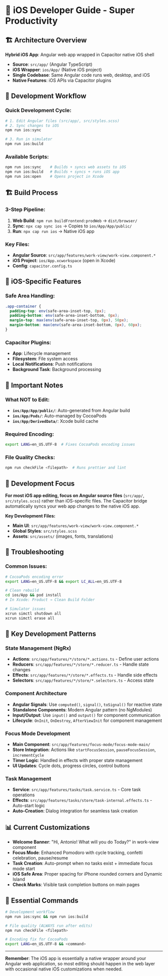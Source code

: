 # 📱 iOS Developer Guide - Super Productivity

## 🏗️ Architecture Overview

**Hybrid iOS App**: Angular web app wrapped in Capacitor native iOS shell

- **Source**: `src/app/` (Angular TypeScript)
- **iOS Wrapper**: `ios/App/` (Native iOS project)
- **Single Codebase**: Same Angular code runs web, desktop, and iOS
- **Native Features**: iOS APIs via Capacitor plugins

## 🔄 Development Workflow

### **Quick Development Cycle:**

```bash
# 1. Edit Angular files (src/app/, src/styles.scss)
# 2. Sync changes to iOS
npm run ios:sync

# 3. Run in simulator
npm run ios:build
```

### **Available Scripts:**

```bash
npm run ios:sync    # Builds + syncs web assets to iOS
npm run ios:build   # Builds + syncs + runs iOS app
npm run ios:open    # Opens project in Xcode
```

## 🏗️ Build Process

### **3-Step Pipeline:**

1. **Web Build**: `npm run buildFrontend:prodWeb` → `dist/browser/`
2. **Sync**: `npx cap sync ios` → Copies to `ios/App/App/public/`
3. **Run**: `npx cap run ios` → Native iOS app

### **Key Files:**

- **Angular Source**: `src/app/features/work-view/work-view.component.*`
- **iOS Project**: `ios/App.xcworkspace` (open in Xcode)
- **Config**: `capacitor.config.ts`

## 📱 iOS-Specific Features

### **Safe Area Handling:**

```scss
.app-container {
  padding-top: env(safe-area-inset-top, 0px);
  padding-bottom: env(safe-area-inset-bottom, 0px);
  margin-top: max(env(safe-area-inset-top, 0px), 50px);
  margin-bottom: max(env(safe-area-inset-bottom, 0px), 60px);
}
```

### **Capacitor Plugins:**

- **App**: Lifecycle management
- **Filesystem**: File system access
- **Local Notifications**: Push notifications
- **Background Task**: Background processing

## 🚨 Important Notes

### **What NOT to Edit:**

- **`ios/App/App/public/`**: Auto-generated from Angular build
- **`ios/App/Pods/`**: Auto-managed by CocoaPods
- **`ios/App/DerivedData/`**: Xcode build cache

### **Required Encoding:**

```bash
export LANG=en_US.UTF-8  # Fixes CocoaPods encoding issues
```

### **File Quality Checks:**

```bash
npm run checkFile <filepath>  # Runs prettier and lint
```

## 🎯 Development Focus

**For most iOS app editing, focus on Angular source files** (`src/app/`, `src/styles.scss`) rather than iOS-specific files. The Capacitor bridge automatically syncs your web app changes to the native iOS app.

**Key Development Files:**

- **Main UI**: `src/app/features/work-view/work-view.component.*`
- **Global Styles**: `src/styles.scss`
- **Assets**: `src/assets/` (images, fonts, translations)

## 🔧 Troubleshooting

### **Common Issues:**

```bash
# CocoaPods encoding error
export LANG=en_US.UTF-8 && export LC_ALL=en_US.UTF-8

# Clean rebuild
cd ios/App && pod install
# In Xcode: Product → Clean Build Folder

# Simulator issues
xcrun simctl shutdown all
xcrun simctl erase all
```

## 🎯 Key Development Patterns

### **State Management (NgRx)**

- **Actions**: `src/app/features/*/store/*.actions.ts` - Define user actions
- **Reducers**: `src/app/features/*/store/*.reducer.ts` - Handle state changes
- **Effects**: `src/app/features/*/store/*.effects.ts` - Handle side effects
- **Selectors**: `src/app/features/*/store/*.selectors.ts` - Access state

### **Component Architecture**

- **Angular Signals**: Use `computed()`, `signal()`, `toSignal()` for reactive state
- **Standalone Components**: Modern Angular pattern (no NgModules)
- **Input/Output**: Use `input()` and `output()` for component communication
- **Lifecycle**: `OnInit`, `OnDestroy`, `AfterViewInit` for component management

### **Focus Mode Development**

- **Main Component**: `src/app/features/focus-mode/focus-mode-main/`
- **Store Integration**: Actions like `startFocusSession`, `pauseFocusSession`, `incrementCycle`
- **Timer Logic**: Handled in effects with proper state management
- **UI Updates**: Cycle dots, progress circles, control buttons

### **Task Management**

- **Service**: `src/app/features/tasks/task.service.ts` - Core task operations
- **Effects**: `src/app/features/tasks/store/task-internal.effects.ts` - Auto-start logic
- **Auto-Creation**: Dialog integration for seamless task creation

## 📊 Current Customizations

- **Welcome Banner**: "Hi, Antonio! What will you do Today?" in work-view component
- **Focus Mode**: Enhanced Pomodoro with cycle tracking, confetti celebration, pause/resume
- **Task Creation**: Auto-prompt when no tasks exist + immediate focus mode start
- **iOS Safe Area**: Proper spacing for iPhone rounded corners and Dynamic Island
- **Check Marks**: Visible task completion buttons on main pages

## 🔧 Essential Commands

```bash
# Development workflow
npm run ios:sync && npm run ios:build

# File quality (ALWAYS run after edits)
npm run checkFile <filepath>

# Encoding fix for CocoaPods
export LANG=en_US.UTF-8 && <command>
```

---

**Remember**: The iOS app is essentially a native wrapper around your Angular web application, so most editing should happen in the web layer with occasional native iOS customizations when needed.
